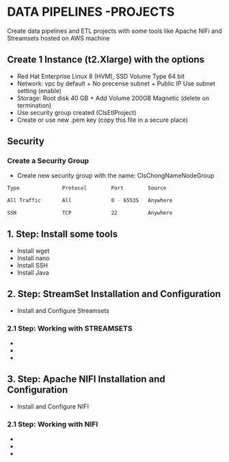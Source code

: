 # DATA PIPELINES -PROJECTS
Create data pipelines and ETL projects with some tools like Apache NIFi and Streamsets hosted on AWS machine


## Create 1 Instance (t2.Xlarge) with the options
* Red Hat Enterprise Linux 8 (HVM), SSD Volume Type 64 bit
* Network: vpc by default + No precense subnet + Public IP Use subnet  setting (enable)
* Storage: Root disk 40 GB + Add Volume 200GB Magnetic (delete on termination)
* Use security group created (ClsEtlProject)
* Create or use new .pem key (copy this file in a secure place)

## Security

### Create a Security Group

* Create new security group with the name: ClsChongNameNodeGroup
```bash
Type              Protocol        Port        Source

All Traffic       All             0 - 65535   Anywhere   

SSH               TCP             22          Anywhere
```

## 1. Step: Install some tools
  * Install wget
  * Install nano
  * Install SSH
  * Install Java

## 2. Step: StreamSet Installation and Configuration
  * Install and Configure Streamsets 
  
### 2.1 Step: Working with STREAMSETS
  *  
  * 
  *  
  
## 3. Step: Apache NIFI Installation and Configuration
  * Install and Configure NIFI 
  
### 2.1 Step: Working with NIFI
  *  
  * 
  *
  


